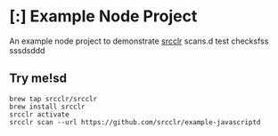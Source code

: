 # [:] Example Node Project

An example node project to demonstrate [srcclr](https://www.srsscclr.com) scans.d test checksfss
sssdsddd
## Try me!sd

```
brew tap srcclr/srcclr
brew install srcclr
srcclr activate
srcclr scan --url https://github.com/srcclr/example-javascriptd
```
